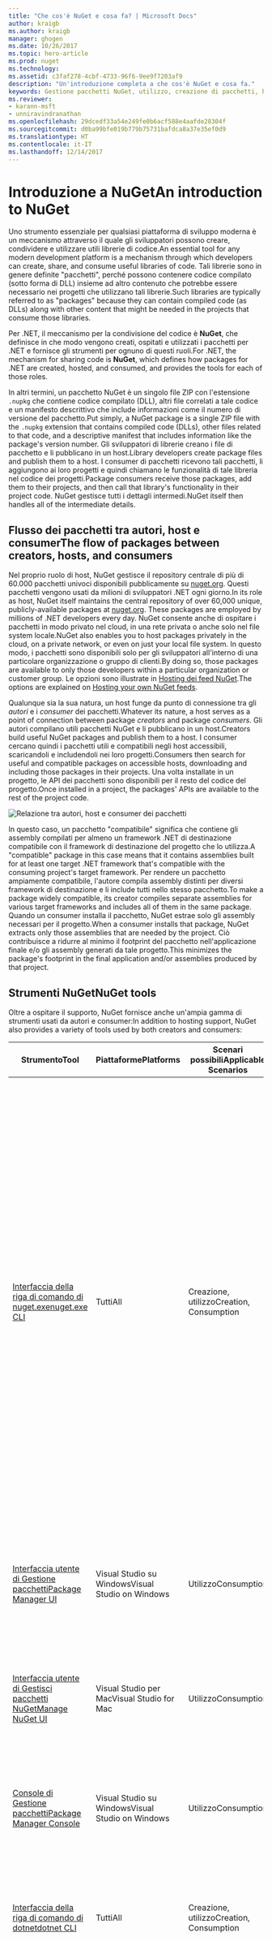 ```yaml
---
title: "Che cos'è NuGet e cosa fa? | Microsoft Docs"
author: kraigb
ms.author: kraigb
manager: ghogen
ms.date: 10/26/2017
ms.topic: hero-article
ms.prod: nuget
ms.technology: 
ms.assetid: c3faf278-4cbf-4733-96f6-9ee9f7203af9
description: "Un'introduzione completa a che cos'è NuGet e cosa fa."
keywords: Gestione pacchetti NuGet, utilizzo, creazione di pacchetti, hosting di pacchetti
ms.reviewer:
- karann-msft
- unniravindranathan
ms.openlocfilehash: 29dcedf33a54e249fe0b6acf588e4aafde28304f
ms.sourcegitcommit: d0ba99bfe019b779b75731bafdca8a37e35ef0d9
ms.translationtype: HT
ms.contentlocale: it-IT
ms.lasthandoff: 12/14/2017
---
```

# <a name="an-introduction-to-nuget"></a><span data-ttu-id="86625-105">Introduzione a NuGet</span><span class="sxs-lookup"><span data-stu-id="86625-105">An introduction to NuGet</span></span>

<span data-ttu-id="86625-106">Uno strumento essenziale per qualsiasi piattaforma di sviluppo moderna è un meccanismo attraverso il quale gli sviluppatori possono creare, condividere e utilizzare utili librerie di codice.</span><span class="sxs-lookup"><span data-stu-id="86625-106">An essential tool for any modern development platform is a mechanism through which developers can create, share, and consume useful libraries of code.</span></span> <span data-ttu-id="86625-107">Tali librerie sono in genere definite "pacchetti", perché possono contenere codice compilato (sotto forma di DLL) insieme ad altro contenuto che potrebbe essere necessario nei progetti che utilizzano tali librerie.</span><span class="sxs-lookup"><span data-stu-id="86625-107">Such libraries are typically referred to as "packages" because they can contain compiled code (as DLLs) along with other content that might be needed in the projects that consume those libraries.</span></span>

<span data-ttu-id="86625-108">Per .NET, il meccanismo per la condivisione del codice è **NuGet**, che definisce in che modo vengono creati, ospitati e utilizzati i pacchetti per .NET e fornisce gli strumenti per ognuno di questi ruoli.</span><span class="sxs-lookup"><span data-stu-id="86625-108">For .NET, the mechanism for sharing code is **NuGet**, which defines how packages for .NET are created, hosted, and consumed, and provides the tools for each of those roles.</span></span> 

<span data-ttu-id="86625-109">In altri termini, un pacchetto NuGet è un singolo file ZIP con l'estensione `.nupkg` che contiene codice compilato (DLL), altri file correlati a tale codice e un manifesto descrittivo che include informazioni come il numero di versione del pacchetto.</span><span class="sxs-lookup"><span data-stu-id="86625-109">Put simply, a NuGet package is a single ZIP file with the `.nupkg` extension that contains compiled code (DLLs), other files related to that code, and a descriptive manifest that includes information like the package's version number.</span></span> <span data-ttu-id="86625-110">Gli sviluppatori di librerie creano i file di pacchetto e li pubblicano in un host.</span><span class="sxs-lookup"><span data-stu-id="86625-110">Library developers create package files and publish them to a host.</span></span> <span data-ttu-id="86625-111">I consumer di pacchetti ricevono tali pacchetti, li aggiungono ai loro progetti e quindi chiamano le funzionalità di tale libreria nel codice dei progetti.</span><span class="sxs-lookup"><span data-stu-id="86625-111">Package consumers receive those packages, add them to their projects, and then call that library's functionality in their project code.</span></span> <span data-ttu-id="86625-112">NuGet gestisce tutti i dettagli intermedi.</span><span class="sxs-lookup"><span data-stu-id="86625-112">NuGet itself then handles all of the intermediate details.</span></span>

## <a name="the-flow-of-packages-between-creators-hosts-and-consumers"></a><span data-ttu-id="86625-113">Flusso dei pacchetti tra autori, host e consumer</span><span class="sxs-lookup"><span data-stu-id="86625-113">The flow of packages between creators, hosts, and consumers</span></span>

<span data-ttu-id="86625-114">Nel proprio ruolo di host, NuGet gestisce il repository centrale di più di 60.000 pacchetti univoci disponibili pubblicamente su [nuget.org](https://www.nuget.org). Questi pacchetti vengono usati da milioni di sviluppatori .NET ogni giorno.</span><span class="sxs-lookup"><span data-stu-id="86625-114">In its role as host, NuGet itself maintains the central repository of over 60,000 unique, publicly-available packages at [nuget.org](https://www.nuget.org). These packages are employed by millions of .NET developers every day.</span></span> <span data-ttu-id="86625-115">NuGet consente anche di ospitare i pacchetti in modo privato nel cloud, in una rete privata o anche solo nel file system locale.</span><span class="sxs-lookup"><span data-stu-id="86625-115">NuGet also enables you to host packages privately in the cloud, on a private network, or even on just your local file system.</span></span> <span data-ttu-id="86625-116">In questo modo, i pacchetti sono disponibili solo per gli sviluppatori all'interno di una particolare organizzazione o gruppo di clienti.</span><span class="sxs-lookup"><span data-stu-id="86625-116">By doing so, those packages are available to only those developers within a particular organization or customer group.</span></span> <span data-ttu-id="86625-117">Le opzioni sono illustrate in [Hosting dei feed NuGet](Hosting-Packages/Overview.md).</span><span class="sxs-lookup"><span data-stu-id="86625-117">The options are explained on [Hosting your own NuGet feeds](Hosting-Packages/Overview.md).</span></span>

<span data-ttu-id="86625-118">Qualunque sia la sua natura, un host funge da punto di connessione tra gli *autori* e i *consumer* dei pacchetti.</span><span class="sxs-lookup"><span data-stu-id="86625-118">Whatever its nature, a host serves as a point of connection between package *creators* and package *consumers*.</span></span> <span data-ttu-id="86625-119">Gli autori compilano utili pacchetti NuGet e li pubblicano in un host.</span><span class="sxs-lookup"><span data-stu-id="86625-119">Creators build useful NuGet packages and publish them to a host.</span></span> <span data-ttu-id="86625-120">I consumer cercano quindi i pacchetti utili e compatibili negli host accessibili, scaricandoli e includendoli nei loro progetti.</span><span class="sxs-lookup"><span data-stu-id="86625-120">Consumers then search for useful and compatible packages on accessible hosts, downloading and including those packages in their projects.</span></span> <span data-ttu-id="86625-121">Una volta installate in un progetto, le API dei pacchetti sono disponibili per il resto del codice del progetto.</span><span class="sxs-lookup"><span data-stu-id="86625-121">Once installed in a project, the packages' APIs are available to the rest of the project code.</span></span>

![Relazione tra autori, host e consumer dei pacchetti](media/nuget-roles.png)

<span data-ttu-id="86625-123">In questo caso, un pacchetto "compatibile" significa che contiene gli assembly compilati per almeno un framework .NET di destinazione compatibile con il framework di destinazione del progetto che lo utilizza.</span><span class="sxs-lookup"><span data-stu-id="86625-123">A "compatible" package in this case means that it contains assemblies built for at least one target .NET framework that's compatible with the consuming project's target framework.</span></span> <span data-ttu-id="86625-124">Per rendere un pacchetto ampiamente compatibile, l'autore compila assembly distinti per diversi framework di destinazione e li include tutti nello stesso pacchetto.</span><span class="sxs-lookup"><span data-stu-id="86625-124">To make a package widely compatible, its creator compiles separate assemblies for various target frameworks and includes all of them in the same package.</span></span> <span data-ttu-id="86625-125">Quando un consumer installa il pacchetto, NuGet estrae solo gli assembly necessari per il progetto.</span><span class="sxs-lookup"><span data-stu-id="86625-125">When a consumer installs that package, NuGet extracts only those assemblies that are needed by the project.</span></span> <span data-ttu-id="86625-126">Ciò contribuisce a ridurre al minimo il footprint del pacchetto nell'applicazione finale e/o gli assembly generati da tale progetto.</span><span class="sxs-lookup"><span data-stu-id="86625-126">This minimizes the package's footprint in the final application and/or assemblies produced by that project.</span></span>

## <a name="nuget-tools"></a><span data-ttu-id="86625-127">Strumenti NuGet</span><span class="sxs-lookup"><span data-stu-id="86625-127">NuGet tools</span></span>

<span data-ttu-id="86625-128">Oltre a ospitare il supporto, NuGet fornisce anche un'ampia gamma di strumenti usati da autori e consumer:</span><span class="sxs-lookup"><span data-stu-id="86625-128">In addition to hosting support, NuGet also provides a variety of tools used by both creators and consumers:</span></span>

| <span data-ttu-id="86625-129">Strumento</span><span class="sxs-lookup"><span data-stu-id="86625-129">Tool</span></span> | <span data-ttu-id="86625-130">Piattaforme</span><span class="sxs-lookup"><span data-stu-id="86625-130">Platforms</span></span> | <span data-ttu-id="86625-131">Scenari possibili</span><span class="sxs-lookup"><span data-stu-id="86625-131">Applicable Scenarios</span></span> | <span data-ttu-id="86625-132">Descrizione</span><span class="sxs-lookup"><span data-stu-id="86625-132">Description</span></span> |
| --- | --- | --- | --- |
| [<span data-ttu-id="86625-133">Interfaccia della riga di comando di nuget.exe</span><span class="sxs-lookup"><span data-stu-id="86625-133">nuget.exe CLI</span></span>](Tools/nuget-exe-CLI-Reference.md) | <span data-ttu-id="86625-134">Tutti</span><span class="sxs-lookup"><span data-stu-id="86625-134">All</span></span> | <span data-ttu-id="86625-135">Creazione, utilizzo</span><span class="sxs-lookup"><span data-stu-id="86625-135">Creation, Consumption</span></span> | <span data-ttu-id="86625-136">Fornisce tutte le funzionalità di NuGet, con alcuni comandi applicabili in modo specifico agli autori dei pacchetti, altri applicabili solo ai consumer e altri ancora applicabili a entrambi.</span><span class="sxs-lookup"><span data-stu-id="86625-136">Provides all NuGet capabilities, with some commands applying specifically to package creators, some applying only to consumers, and others applying to both.</span></span> <span data-ttu-id="86625-137">Ad esempio, gli autori dei pacchetti usano il comando `nuget pack` per creare un pacchetto da vari assembly e file correlati, i consumer dei pacchetti usano `nuget install` per includere i pacchetti in un progetto e tutti gli utenti usano `nuget config` per impostare le variabili di configurazione di NuGet.</span><span class="sxs-lookup"><span data-stu-id="86625-137">For example, package creators use the `nuget pack` command to create a package from various assemblies and related files, package consumers use `nuget install` to include packages in a project, and everyone uses `nuget config` to set NuGet configuration variables.</span></span>  |
| [<span data-ttu-id="86625-138">Interfaccia utente di Gestione pacchetti</span><span class="sxs-lookup"><span data-stu-id="86625-138">Package Manager UI</span></span>](Tools/Package-Manager-UI.md) | <span data-ttu-id="86625-139">Visual Studio su Windows</span><span class="sxs-lookup"><span data-stu-id="86625-139">Visual Studio on Windows</span></span> | <span data-ttu-id="86625-140">Utilizzo</span><span class="sxs-lookup"><span data-stu-id="86625-140">Consumption</span></span> | <span data-ttu-id="86625-141">Fornisce un'interfaccia utente di semplice utilizzo per l'installazione e la gestione dei pacchetti nei progetti .NET.</span><span class="sxs-lookup"><span data-stu-id="86625-141">Provides an easy-to-use UI for installing and managing packages in .NET projects.</span></span> | 
| [<span data-ttu-id="86625-142">Interfaccia utente di Gestisci pacchetti NuGet</span><span class="sxs-lookup"><span data-stu-id="86625-142">Manage NuGet UI</span></span>](https://docs.microsoft.com/visualstudio/mac/nuget-walkthrough) | <span data-ttu-id="86625-143">Visual Studio per Mac</span><span class="sxs-lookup"><span data-stu-id="86625-143">Visual Studio for Mac</span></span> | <span data-ttu-id="86625-144">Utilizzo</span><span class="sxs-lookup"><span data-stu-id="86625-144">Consumption</span></span> | <span data-ttu-id="86625-145">Fornisce un'interfaccia utente di semplice utilizzo per l'installazione e la gestione dei pacchetti nei progetti .NET.</span><span class="sxs-lookup"><span data-stu-id="86625-145">Provide an easy-to-use UI for installing and managing packages in .NET projects.</span></span> |
| [<span data-ttu-id="86625-146">Console di Gestione pacchetti</span><span class="sxs-lookup"><span data-stu-id="86625-146">Package Manager Console</span></span>](Tools/Package-Manager-Console.md) | <span data-ttu-id="86625-147">Visual Studio su Windows</span><span class="sxs-lookup"><span data-stu-id="86625-147">Visual Studio on Windows</span></span> | <span data-ttu-id="86625-148">Utilizzo</span><span class="sxs-lookup"><span data-stu-id="86625-148">Consumption</span></span> | <span data-ttu-id="86625-149">Fornisce i [comandi di PowerShell](Tools/Powershell-Reference.md) per l'installazione e la gestione dei pacchetti nei progetti .NET.</span><span class="sxs-lookup"><span data-stu-id="86625-149">Provides [PowerShell commands](Tools/Powershell-Reference.md) for installing and managing packages in .NET projects.</span></span> | 
| [<span data-ttu-id="86625-150">Interfaccia della riga di comando di dotnet</span><span class="sxs-lookup"><span data-stu-id="86625-150">dotnet CLI</span></span>](Tools/dotnet-Commands.md) | <span data-ttu-id="86625-151">Tutti</span><span class="sxs-lookup"><span data-stu-id="86625-151">All</span></span> | <span data-ttu-id="86625-152">Creazione, utilizzo</span><span class="sxs-lookup"><span data-stu-id="86625-152">Creation, Consumption</span></span> | <span data-ttu-id="86625-153">Fornisce determinate funzionalità dell'interfaccia della riga di comando di NuGet direttamente all'interno della toolchain di .NET Core.</span><span class="sxs-lookup"><span data-stu-id="86625-153">Provides certain NuGet CLI capabilities directly within the .NET Core toolchain.</span></span> |
| [<span data-ttu-id="86625-154">MSBuild</span><span class="sxs-lookup"><span data-stu-id="86625-154">MSBuild</span></span>](Schema/msbuild-targets.md) | <span data-ttu-id="86625-155">Windows</span><span class="sxs-lookup"><span data-stu-id="86625-155">Windows</span></span> | <span data-ttu-id="86625-156">Creazione, utilizzo</span><span class="sxs-lookup"><span data-stu-id="86625-156">Creation, Consumption</span></span> | <span data-ttu-id="86625-157">Fornisce la possibilità di creare pacchetti e ripristinare quelli usati in un progetto direttamente tramite la toolchain di MSBuild.</span><span class="sxs-lookup"><span data-stu-id="86625-157">Provides the ability to create packages and restore packages used in a project directly through the MSBuild toolchain.</span></span> |

<span data-ttu-id="86625-158">Come si può notare, gli strumenti con cui si usa NuGet variano notevolmente in base al fatto che si stiano creando (e pubblicando) pacchetti o si stiano semplicemente utilizzando, oltre che in base alla piattaforma in uso.</span><span class="sxs-lookup"><span data-stu-id="86625-158">As you can see, the tools with which you work with NuGet depend greatly on whether you're creating (and publishing) packages or consuming them, and the platform you're working on.</span></span> <span data-ttu-id="86625-159">Informazioni più dettagliate sono disponibili negli argomenti [Flusso di lavoro della creazione di pacchetti](Create-Packages/Overview-and-Workflow.md) e [Flusso di lavoro dell'utilizzo di pacchetti](Consume-Packages/Overview-and-Workflow.md), oltre che in altri argomenti di quelle sezioni.</span><span class="sxs-lookup"><span data-stu-id="86625-159">More specific details can be found in the [Package creation workflow](Create-Packages/Overview-and-Workflow.md) and [Package consumption workflow](Consume-Packages/Overview-and-Workflow.md) topics, along with other topics in those sections.</span></span> 

<span data-ttu-id="86625-160">Gli autori dei pacchetti in genere sono anche consumer, dal momento che compilano sulla base di funzionalità disponibili in altri pacchetti NuGet.</span><span class="sxs-lookup"><span data-stu-id="86625-160">Package creators are typically also consumers, as they build on top of functionality that exists in other NuGet packages.</span></span> <span data-ttu-id="86625-161">E tali pacchetti, naturalmente, possono dipendere a loro volta da altri.</span><span class="sxs-lookup"><span data-stu-id="86625-161">And those packages, of course, may in turn depend on still others.</span></span>

## <a name="managing-dependencies"></a><span data-ttu-id="86625-162">Gestione delle dipendenze</span><span class="sxs-lookup"><span data-stu-id="86625-162">Managing dependencies</span></span>

<span data-ttu-id="86625-163">La possibilità di compilare facilmente sulla base del lavoro di altri utenti è uno degli aspetti che determina l'efficacia di un sistema di gestione pacchetti.</span><span class="sxs-lookup"><span data-stu-id="86625-163">The ability to easily build on the work of others is one of the things that makes a package management system so powerful.</span></span> <span data-ttu-id="86625-164">Di conseguenza, la maggior parte delle operazioni eseguite da NuGet è correlata alla gestione di tale albero delle dipendenze, o "grafico", per conto del progetto in uso.</span><span class="sxs-lookup"><span data-stu-id="86625-164">Accordingly, much of what NuGet does is managing that dependency tree or "graph" on behalf of your project.</span></span> <span data-ttu-id="86625-165">Detto in parole più semplici, sarà necessario preoccuparsi solo dei pacchetti che si usano direttamente in un progetto.</span><span class="sxs-lookup"><span data-stu-id="86625-165">Simply said, you need only concern yourself with those packages that you're directly using in a project.</span></span> <span data-ttu-id="86625-166">Se uno di questi pacchetti utilizza altri pacchetti (che possono a loro volta utilizzare pacchetti), NuGet si occupa di tutte queste dipendenze di livello inferiore.</span><span class="sxs-lookup"><span data-stu-id="86625-166">If any of those packages themselves consume other packages (which can consume packages), NuGet takes care of all those down-level dependencies.</span></span>

<span data-ttu-id="86625-167">La figura seguente mostra un progetto che dipende da cinque pacchetti, che a loro volta dipendono da un numero di altri pacchetti.</span><span class="sxs-lookup"><span data-stu-id="86625-167">The following image shows a project that depends on five packages, which in turn depend on a number of others.</span></span>  

![Esempio di grafico dipendenze di NuGet per un progetto .NET](media/dependency-graph.png)

<span data-ttu-id="86625-169">Si noti che alcuni pacchetti compaiono più volte nel grafico dipendenze.</span><span class="sxs-lookup"><span data-stu-id="86625-169">Notice that some packages appear multiple times in the dependency graph.</span></span> <span data-ttu-id="86625-170">Ad esempio, sono visibili tre diversi consumer del pacchetto B e ogni consumer potrebbe anche specificare una versione diversa per tale pacchetto (non riportato nella figura).</span><span class="sxs-lookup"><span data-stu-id="86625-170">For example, there are three different consumers of package B, and each consumer might also specify a different version for that package (not shown).</span></span> <span data-ttu-id="86625-171">Poiché si tratta di una situazione comune, fortunatamente NuGet esegue tutte le operazioni necessarie per determinare esattamente quale versione del pacchetto B soddisfi tutti i relativi consumer.</span><span class="sxs-lookup"><span data-stu-id="86625-171">Because this is a common occurrence, NuGet fortunately does all the hard work to determine exactly which version of package B satisfies all its consumers.</span></span> <span data-ttu-id="86625-172">Quindi NuGet fa lo stesso per tutti gli altri pacchetti, indipendentemente dal livello di profondità del grafico dipendenze.</span><span class="sxs-lookup"><span data-stu-id="86625-172">NuGet then does the same for all other packages, no matter how deep the dependency graph becomes.</span></span>

<span data-ttu-id="86625-173">Per maggiori dettagli sul funzionamento di questo servizio in NuGet, vedere [Risoluzione delle dipendenze](Consume-Packages/Dependency-Resolution.md).</span><span class="sxs-lookup"><span data-stu-id="86625-173">For more details on how NuGet performs this service, see [Dependency resolution](Consume-Packages/Dependency-Resolution.md).</span></span>

## <a name="tracking-references-and-restoring-packages"></a><span data-ttu-id="86625-174">Rilevamento dei riferimenti e ripristino dei pacchetti</span><span class="sxs-lookup"><span data-stu-id="86625-174">Tracking references and restoring packages</span></span>

<span data-ttu-id="86625-175">Dal momento che i progetti possono passare facilmente tra computer degli sviluppatori, repository del controllo del codice sorgente, server di compilazione e così via, è estremamente poco pratico mantenere gli assembly binari dei pacchetti NuGet associati direttamente a un progetto.</span><span class="sxs-lookup"><span data-stu-id="86625-175">Because projects can easily move between developer computers, source control repositories, build servers, and so forth, it's highly impractical to keep binary assemblies from NuGet packages directly bound to a project.</span></span> <span data-ttu-id="86625-176">Ciò non solo causerebbe inutilmente un aumento eccessivo di ogni copia del progetto (comportando di conseguenza uno spreco di spazio nel repository del controllo del codice sorgente), ma renderebbe anche estremamente difficile aggiornare i file binari dei pacchetti a versioni più recenti, dal momento che tale operazione dovrebbe essere eseguita in tutte le copie del progetto.</span><span class="sxs-lookup"><span data-stu-id="86625-176">Not only would this make each copy of the project unnecessarily bloated (and thereby waste space in source control repositories), it would also make it very difficult to update package binaries to newer versions as this would have to be done across all copies of the project.</span></span> 

<span data-ttu-id="86625-177">Al contrario, NuGet mantiene semplicemente un elenco dei riferimenti dei pacchetti da cui dipende un progetto (incluse le dipendenze di livello superiore e inferiore) e fornisce gli strumenti per ripristinare tutti i pacchetti con riferimenti su richiesta come descritto in [Ripristino di pacchetti](Consume-Packages/Package-Restore.md).</span><span class="sxs-lookup"><span data-stu-id="86625-177">Instead, NuGet simply maintains a reference list of the packages upon which a project depends (including both top-level and down-level dependencies), and provides the means to restore all referenced packages upon request as described on [Package restore](Consume-Packages/Package-Restore.md).</span></span> <span data-ttu-id="86625-178">Ovvero, quando si installa un pacchetto da un host in un progetto, NuGet registra l'identificatore del pacchetto e il numero di versione in questo elenco di riferimenti.</span><span class="sxs-lookup"><span data-stu-id="86625-178">That is, whenever you install a package from some host into a project, NuGet records the package identifier and version number in this reference list.</span></span> <span data-ttu-id="86625-179">La disinstallazione di un pacchetto, naturalmente, ne comporta la rimozione dall'elenco.</span><span class="sxs-lookup"><span data-stu-id="86625-179">(Uninstalling a package, of course, removes it from the list.)</span></span> 

![Nell'installazione del pacchetto viene creato un elenco di riferimenti NuGet che può essere usato per ripristinare i pacchetti in un'altra posizione.](media/nuget-restore.png)

<span data-ttu-id="86625-181">Con solo questo elenco di riferimenti, NuGet potrà quindi reinstallare, ovvero ripristinare, successivamente tutti questi pacchetti da host pubblici e/o privati.</span><span class="sxs-lookup"><span data-stu-id="86625-181">With only the reference list, NuGet can then reinstall&mdash;that is, restore&mdash;all of those packages from public and/or private hosts at any later time.</span></span> <span data-ttu-id="86625-182">Per questo motivo, nuget.org non consente l'eliminazione permanente dei pacchetti pubblicati, anche se possono essere nascosti; vedere [Eliminazione di pacchetti](Policies/deleting-packages.md). Quando si esegue il commit di un progetto in un controllo del codice sorgente o lo si condivide in qualsiasi altro modo, è necessario includere solo l'elenco dei riferimenti e non occorre includere eventuali file binari dei pacchetti (vedere [Pacchetti e controllo del codice sorgente](Consume-Packages/Packages-and-Source-Control.md)).</span><span class="sxs-lookup"><span data-stu-id="86625-182">(For this reason, nuget.org does not allow permanent deletion of published packages, although they can be hidden; see [Deleting packages](Policies/deleting-packages.md).) When committing a project to source control, or sharing it in some other way, you need only include the reference list and need not include any package binaries (see [Packages and source control](Consume-Packages/Packages-and-Source-Control.md).)</span></span>

<span data-ttu-id="86625-183">Il computer che riceve un progetto, ad esempio un server di compilazione che ottiene una copia del progetto come parte di un sistema di distribuzione automatica, chiede semplicemente a NuGet di ripristinare le dipendenze ogni volta che sono necessarie.</span><span class="sxs-lookup"><span data-stu-id="86625-183">The computer that receives a project, such as a build server obtaining a copy of the project as part of an automated deployment system, simply asks NuGet to restore dependencies whenever they're needed.</span></span> <span data-ttu-id="86625-184">Sistemi di compilazione come Visual Studio Team Services forniscono passaggi di "ripristino NuGet" per questo esatto scopo.</span><span class="sxs-lookup"><span data-stu-id="86625-184">Build systems like Visual Studio Team Services provide "NuGet restore" steps for this exact purpose.</span></span> <span data-ttu-id="86625-185">Analogamente, quando gli sviluppatori ottengono una copia di un progetto (ad esempio durante la clonazione di un repository) e quindi aprono il progetto in Visual Studio ed eseguono una compilazione, Visual Studio ripristina automaticamente i pacchetti NuGet necessari.</span><span class="sxs-lookup"><span data-stu-id="86625-185">Similarly, when developers obtain a copy of a project (as when cloning a repository) then open the project in Visual Studio and run a build, Visual Studio automatically restores the necessary NuGet packages.</span></span> <span data-ttu-id="86625-186">Gli sviluppatori possono anche specificare a NuGet di ripristinare i pacchetti in qualsiasi momento usando il comando dell'interfaccia della riga di comando `nuget restore` o il cmdlet `Install-Package` nella console di Gestione pacchetti.</span><span class="sxs-lookup"><span data-stu-id="86625-186">Developers can also tell NuGet to restore packages at any time using the `nuget restore` CLI command or the `Install-Package` cmdlet in the Package Manager Console.</span></span>

<span data-ttu-id="86625-187">Chiaramente, quindi, il ruolo primario di NuGet in cui gli sviluppatori sono coinvolti è la gestione di tale elenco di riferimenti per conto del progetto e la disponibilità di strumenti per ripristinare (e aggiornare) in modo efficiente tali pacchetti con riferimenti.</span><span class="sxs-lookup"><span data-stu-id="86625-187">Clearly, then, NuGet's primary role where developers are concerned is maintaining that reference list on behalf of your project and providing the means to efficiently restore (and update) those referenced packages.</span></span>

<span data-ttu-id="86625-188">La modalità esatta di esecuzione di questa operazione si è evoluta nelle diverse versioni di NuGet, comportando diversi *formati di gestione dei pacchetti*, come vengono chiamati:</span><span class="sxs-lookup"><span data-stu-id="86625-188">How this exactly happens has evolved over the different versions of NuGet, resulting in several *package management formats*, as they're called:</span></span>

- <span data-ttu-id="86625-189">[`packages.config`](Schema/packages-config.md): *(NuGet 1.0+)* File XML che gestisce un elenco completo di tutte le dipendenze nel progetto, incluse le dipendenze di altri pacchetti installati.</span><span class="sxs-lookup"><span data-stu-id="86625-189">[`packages.config`](Schema/packages-config.md): *(NuGet 1.0+)* An XML file that maintains a flat list of all dependencies in the project, including the dependencies of other installed packages.</span></span> 
- <span data-ttu-id="86625-190">[`project.json`](Schema/project-json.md): *(NuGet 3.0+)* File JSON che gestisce un elenco delle dipendenze del progetto con un grafico di pacchetto complessivo in un file associato, `project.lock.json`.</span><span class="sxs-lookup"><span data-stu-id="86625-190">[`project.json`](Schema/project-json.md): *(NuGet 3.0+)* A JSON file that maintains a list of the project's dependencies with an overall package graph in an associated file, `project.lock.json`.</span></span> <span data-ttu-id="86625-191">Questa struttura offre prestazioni migliori rispetto a `packages.config` come descritto in [Risoluzione delle dipendenze](Consume-Packages/Dependency-Resolution.md), incluso il ripristino transitivo, ma è stata generalmente sostituita da PackageReference, illustrato di seguito.</span><span class="sxs-lookup"><span data-stu-id="86625-191">This structure provides improved performance over `packages.config` as described on [Dependency Resolution](Consume-Packages/Dependency-Resolution.md), including transitive restore, but has itself been generally superseded by PackageReference below.</span></span>
- <span data-ttu-id="86625-192">[Riferimenti ai pacchetti nei file di progetto](Consume-Packages/Package-References-in-Project-Files.md) (noti anche come "PackageReference") | *(NuGet 4.0+)* Gestisce un elenco di dipendenze di livello superiore del progetto direttamente all'interno del file di progetto, pertanto non sono necessari file separati.</span><span class="sxs-lookup"><span data-stu-id="86625-192">[Package references in project files](Consume-Packages/Package-References-in-Project-Files.md) (also known as "PackageReference") | *(NuGet 4.0+)* Maintains a list of a project's top-level dependencies directly within the project file, so no separate file is needed.</span></span> <span data-ttu-id="86625-193">Un file associato, `project.assets.json`, viene generato dinamicamente come `project.lock.json` per gestire il grafico dipendenze complessivo.</span><span class="sxs-lookup"><span data-stu-id="86625-193">An associated file, `project.assets.json`, is dynamically generated like `project.lock.json` to manage the overall dependency graph.</span></span>

<span data-ttu-id="86625-194">Il formato di gestione dei pacchetti usato in un determinato progetto dipende dal tipo di progetto e dalla versione di Visual Studio e NuGet disponibile.</span><span class="sxs-lookup"><span data-stu-id="86625-194">Which package management format is employed in any given project depends on the project type, and the available version of NuGet and Visual Studio.</span></span> <span data-ttu-id="86625-195">Per verificare il formato in uso, è sufficiente cercare `packages.config` o `project.json` nella radice del progetto dopo l'installazione del primo pacchetto.</span><span class="sxs-lookup"><span data-stu-id="86625-195">To check what format is being used, simply look for `packages.config` or `project.json` in the project root after installing your first package.</span></span> <span data-ttu-id="86625-196">Se non viene visualizzato alcun file, cercare direttamente nel file di progetto un elemento &lt;PackageReference&gt;.</span><span class="sxs-lookup"><span data-stu-id="86625-196">If you don't see either file, look in the project file directly for a &lt;PackageReference&gt;element.</span></span>

<span data-ttu-id="86625-197">In Visual Studio 2017, ad esempio, la maggior parte dei tipi di progetto usa `packages.config`, ad eccezione dei progetti UWP in C# e .NET Core che usano PackageReference.</span><span class="sxs-lookup"><span data-stu-id="86625-197">In Visual Studio 2017, for example, most project types use `packages.config` except for UWP C# and .NET Core projects which use PackageReference.</span></span> 

## <a name="what-else-does-nuget-do"></a><span data-ttu-id="86625-198">Che cos'altro fa NuGet?</span><span class="sxs-lookup"><span data-stu-id="86625-198">What else does NuGet do?</span></span>

<span data-ttu-id="86625-199">Per riepilogare gli argomenti trattati finora, NuGet fornisce (nel suo ruolo di host) il repository nuget.org centrale e supporta l'hosting privato.</span><span class="sxs-lookup"><span data-stu-id="86625-199">To summarize what we've covered so far, NuGet provides (in its hosting role) the central nuget.org repository and supports private hosting.</span></span> <span data-ttu-id="86625-200">NuGet offre gli strumenti di cui gli sviluppatori hanno bisogno per creare, pubblicare e utilizzare i pacchetti.</span><span class="sxs-lookup"><span data-stu-id="86625-200">NuGet provides the tools developers need for creating, publishing, and consuming packages.</span></span> <span data-ttu-id="86625-201">E cosa ancora più importante, NuGet gestisce un elenco dei riferimenti dei pacchetti usati in un progetto, consentendo di ripristinare e aggiornare i pacchetti da tale elenco.</span><span class="sxs-lookup"><span data-stu-id="86625-201">And most importantly, NuGet maintains a reference list of packages used in a project and the ability to restore and update those packages from that list.</span></span>

<span data-ttu-id="86625-202">Per assicurare l'efficienza di questi processi, NuGet esegue alcune ottimizzazioni in background.</span><span class="sxs-lookup"><span data-stu-id="86625-202">To make these processes work efficiently, NuGet does some behind-the-scenes optimizations.</span></span> <span data-ttu-id="86625-203">In particolare, NuGet gestisce cache dei pacchetti sia a livello di computer che specifiche dei progetti per l'installazione e la reinstallazione rapide.</span><span class="sxs-lookup"><span data-stu-id="86625-203">Most notably, NuGet manages both computer-wide and project-specific package caches to shortcut installation and reinstallation.</span></span> <span data-ttu-id="86625-204">In caso di cache a livello di computer, i pacchetti scaricati e installati in un progetto vengono archiviati nella cache, in modo che l'installazione dello stesso pacchetto in un altro progetto non richieda nuovamente il download.</span><span class="sxs-lookup"><span data-stu-id="86625-204">Where the computer-wide cache is concerned, any package that you download and install in a project is stored in the cache, such that installing the same package in another project doesn't have to download it again.</span></span> <span data-ttu-id="86625-205">Questa funzionalità è chiaramente molto utile quando si esegue con frequenza il ripristino di un numero più elevato di pacchetti, come in un server di compilazione.</span><span class="sxs-lookup"><span data-stu-id="86625-205">This is clearly very helpful when you're frequently restoring a larger number of packages, as on a build server.</span></span> <span data-ttu-id="86625-206">Per maggiori dettagli sul meccanismo e su come usarlo, vedere [Gestione delle cache NuGet](Consume-Packages/Managing-the-Nuget-Cache.md).</span><span class="sxs-lookup"><span data-stu-id="86625-206">For more details on the mechanism and how to work with it, see [Managing the NuGet cache](Consume-Packages/Managing-the-Nuget-Cache.md).</span></span>

<span data-ttu-id="86625-207">All'interno di un singolo progetto NuGet svolge buona parte del lavoro per gestire il grafico dipendenze complessivo</span><span class="sxs-lookup"><span data-stu-id="86625-207">Within an individual project, NuGet does a lot of work to manage the overall dependency graph.</span></span> <span data-ttu-id="86625-208">(quando si usa `project.json` o &lt;PackageReference&gt;, NuGet conserva queste informazioni in un file secondario chiamato `project.lock.json` e `project.assets.json`, rispettivamente). Ciò include ancora una volta la risoluzione di più riferimenti a diverse versioni dello stesso pacchetto.</span><span class="sxs-lookup"><span data-stu-id="86625-208">(When using `project.json` or &lt;PackageReference&gt;, NuGet keeps that information in a secondary file called `project.lock.json` and `project.assets.json`, respectively.) This again includes resolving multiple references to different versions of the same package.</span></span>

<span data-ttu-id="86625-209">Ovvero, è piuttosto comune che un progetto abbia una dipendenza da uno o più pacchetti che a loro volta hanno le stesse dipendenze.</span><span class="sxs-lookup"><span data-stu-id="86625-209">That is, it's quite common that a project takes a dependency on one or more packages that themselves have the same dependencies.</span></span> <span data-ttu-id="86625-210">Ad esempio, alcuni dei pacchetti di utilità più utili su nuget.org vengono usati da molti altri pacchetti.</span><span class="sxs-lookup"><span data-stu-id="86625-210">For example, some of the most useful utility packages on nuget.org are employed by many other packages.</span></span> <span data-ttu-id="86625-211">Nell'intero grafico dipendenze si potrebbe facilmente disporre di dieci diversi riferimenti a versioni differenti dello stesso pacchetto.</span><span class="sxs-lookup"><span data-stu-id="86625-211">In the entire dependency graph, ten, you could easily have ten different references to different versions of the same package.</span></span> <span data-ttu-id="86625-212">Tuttavia, non è consigliabile includere più versioni di tale pacchetto nell'applicazione stessa, pertanto NuGet determina la singola versione che tutti possono usare</span><span class="sxs-lookup"><span data-stu-id="86625-212">However, you don't want to bring multiple versions of that package into the application itself, so NuGet sorts out which single version that everyone can use.</span></span> <span data-ttu-id="86625-213">(vedere [Risoluzione delle dipendenze](Consume-Packages/Dependency-Resolution.md) per altre informazioni su questo argomento).</span><span class="sxs-lookup"><span data-stu-id="86625-213">(See [Dependency Resolution](Consume-Packages/Dependency-Resolution.md) for more on this topic.)</span></span>

<span data-ttu-id="86625-214">Oltre a ciò, NuGet gestisce tutte le specifiche relative a come sono strutturati i pacchetti (tra cui [localizzazione](Create-Packages/Creating-Localized-Packages.md) e [simboli di debug](Create-Packages/Symbol-Packages.md)) e a come viene fatto riferimento a tali pacchetti (tra cui [intervalli di versione](reference/package-versioning.md#version-ranges-and-wildcards) e [versioni non definitive](create-packages/Prerelease-Packages.md)). NuGet fornisce inoltre le API per i provider di credenziali (per l'accesso a host privati) e per gli sviluppatori che scrivono modelli di progetti ed estensioni di Visual Studio.</span><span class="sxs-lookup"><span data-stu-id="86625-214">Beyond that, NuGet maintains all the specifications related to how packages are structured (including [localization](Create-Packages/Creating-Localized-Packages.md) and [debug symbols](Create-Packages/Symbol-Packages.md)) and how they are referenced (including [version ranges](reference/package-versioning.md#version-ranges-and-wildcards) and [pre-release versions](create-packages/Prerelease-Packages.md).) NuGet also provides APIs for credential providers (for accessing private hosts) and for developers who write Visual Studio extensions and project templates.</span></span>

<span data-ttu-id="86625-215">Dedicare alcuni minuti all'analisi del sommario di questa documentazione: si ritroveranno tutte le funzionalità presentate in questo articolo, insieme alle note sulla versione risalenti agli albori di NuGet.</span><span class="sxs-lookup"><span data-stu-id="86625-215">Take a moment to browse the table of contents for this documentation, and you'll see all of these capabilities represented there, along with release notes dating back to NuGet's beginnings.</span></span>

## <a name="comments-contributions-and-issues"></a><span data-ttu-id="86625-216">Commenti, contributi e problemi</span><span class="sxs-lookup"><span data-stu-id="86625-216">Comments, contributions, and issues</span></span>

<span data-ttu-id="86625-217">I commenti e i contributi a questa documentazione sono ben accetti. Basta selezionare i comandi **Commenti** e **Modifica** in qualsiasi pagina oppure visitare il [repository docs](https://github.com/NuGet/docs.microsoft.com-nuget/) e l'[elenco dei problemi docs](https://github.com/NuGet/docs.microsoft.com-nuget/issues) su GitHub.</span><span class="sxs-lookup"><span data-stu-id="86625-217">Finally, we very much welcome comments and contributions to this documentation&mdash;just select the **Comments** and **Edit** commands on any page, or visit the [docs repository](https://github.com/NuGet/docs.microsoft.com-nuget/) and [docs issue list](https://github.com/NuGet/docs.microsoft.com-nuget/issues) on GitHub.</span></span>

<span data-ttu-id="86625-218">Sono ben accetti anche i contributi a NuGet tramite i [vari repository GitHub](https://github.com/NuGet/Home); i problemi relativi a NuGet sono reperibili in [https://github.com/NuGet/home/issues](https://github.com/NuGet/home/issues).</span><span class="sxs-lookup"><span data-stu-id="86625-218">We also welcome contributions to NuGet itself through its [various GitHub repositories](https://github.com/NuGet/Home); NuGet issues can be found on [https://github.com/NuGet/home/issues](https://github.com/NuGet/home/issues).</span></span>

<span data-ttu-id="86625-219">Buon divertimento con NuGet!</span><span class="sxs-lookup"><span data-stu-id="86625-219">Enjoy your NuGet experience!</span></span>
